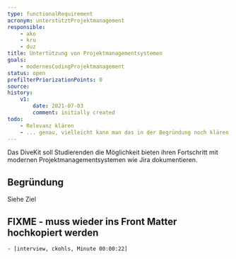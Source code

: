 ```yaml
---
type: functionalRequirement
acronym: unterstütztProjektmanagement
responsible: 
    - ako
    - kru
    - duz
title: Untertützung von Projektmanagementsystemen
goals: 
    - modernesCodingProjektmanagement
status: open
prefilterPriorizationPoints: 0
source:
history:
    v1:
        date: 2021-07-03
        comment: initially created
todo: 
    - Relevanz klären
    - ... genau, vielleicht kann man das in der Begründung noch klären. Wofür soll das gut sein, und wie stellt man sich das vor?
---
```


Das DiveKit soll Studierenden die Möglichkeit bieten ihren Fortschritt mit modernen Projektmanagementsystemen wie Jira dokumentieren.

<!-- 
    Grundsätzlich sollte dies schon Möglich sein, es besteht nur keine Kommunikation zwischen den Systemen.
    Außerdem ist unklar, ob eine Erwähnung "Studierende sollten X können" vom DiveKit auch umgesetzt werden soll.
-->

## Begründung

Siehe Ziel

## FIXME - muss wieder ins Front Matter hochkopiert werden
    - [interview, ckohls, Minute 00:00:22]